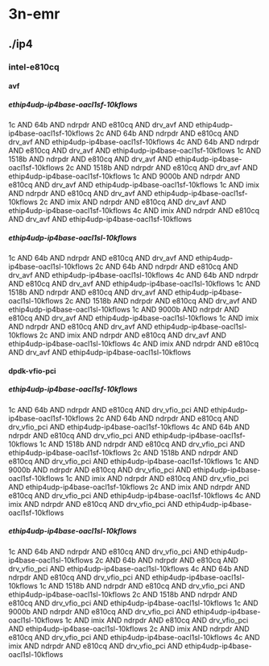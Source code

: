 # 3n-emr
## ./ip4
### intel-e810cq
#### avf
##### ethip4udp-ip4base-oacl1sf-10kflows
1c AND 64b AND ndrpdr AND e810cq AND drv_avf AND ethip4udp-ip4base-oacl1sf-10kflows
2c AND 64b AND ndrpdr AND e810cq AND drv_avf AND ethip4udp-ip4base-oacl1sf-10kflows
4c AND 64b AND ndrpdr AND e810cq AND drv_avf AND ethip4udp-ip4base-oacl1sf-10kflows
1c AND 1518b AND ndrpdr AND e810cq AND drv_avf AND ethip4udp-ip4base-oacl1sf-10kflows
2c AND 1518b AND ndrpdr AND e810cq AND drv_avf AND ethip4udp-ip4base-oacl1sf-10kflows
1c AND 9000b AND ndrpdr AND e810cq AND drv_avf AND ethip4udp-ip4base-oacl1sf-10kflows
1c AND imix AND ndrpdr AND e810cq AND drv_avf AND ethip4udp-ip4base-oacl1sf-10kflows
2c AND imix AND ndrpdr AND e810cq AND drv_avf AND ethip4udp-ip4base-oacl1sf-10kflows
4c AND imix AND ndrpdr AND e810cq AND drv_avf AND ethip4udp-ip4base-oacl1sf-10kflows
##### ethip4udp-ip4base-oacl1sl-10kflows
1c AND 64b AND ndrpdr AND e810cq AND drv_avf AND ethip4udp-ip4base-oacl1sl-10kflows
2c AND 64b AND ndrpdr AND e810cq AND drv_avf AND ethip4udp-ip4base-oacl1sl-10kflows
4c AND 64b AND ndrpdr AND e810cq AND drv_avf AND ethip4udp-ip4base-oacl1sl-10kflows
1c AND 1518b AND ndrpdr AND e810cq AND drv_avf AND ethip4udp-ip4base-oacl1sl-10kflows
2c AND 1518b AND ndrpdr AND e810cq AND drv_avf AND ethip4udp-ip4base-oacl1sl-10kflows
1c AND 9000b AND ndrpdr AND e810cq AND drv_avf AND ethip4udp-ip4base-oacl1sl-10kflows
1c AND imix AND ndrpdr AND e810cq AND drv_avf AND ethip4udp-ip4base-oacl1sl-10kflows
2c AND imix AND ndrpdr AND e810cq AND drv_avf AND ethip4udp-ip4base-oacl1sl-10kflows
4c AND imix AND ndrpdr AND e810cq AND drv_avf AND ethip4udp-ip4base-oacl1sl-10kflows
#### dpdk-vfio-pci
##### ethip4udp-ip4base-oacl1sf-10kflows
1c AND 64b AND ndrpdr AND e810cq AND drv_vfio_pci AND ethip4udp-ip4base-oacl1sf-10kflows
2c AND 64b AND ndrpdr AND e810cq AND drv_vfio_pci AND ethip4udp-ip4base-oacl1sf-10kflows
4c AND 64b AND ndrpdr AND e810cq AND drv_vfio_pci AND ethip4udp-ip4base-oacl1sf-10kflows
1c AND 1518b AND ndrpdr AND e810cq AND drv_vfio_pci AND ethip4udp-ip4base-oacl1sf-10kflows
2c AND 1518b AND ndrpdr AND e810cq AND drv_vfio_pci AND ethip4udp-ip4base-oacl1sf-10kflows
1c AND 9000b AND ndrpdr AND e810cq AND drv_vfio_pci AND ethip4udp-ip4base-oacl1sf-10kflows
1c AND imix AND ndrpdr AND e810cq AND drv_vfio_pci AND ethip4udp-ip4base-oacl1sf-10kflows
2c AND imix AND ndrpdr AND e810cq AND drv_vfio_pci AND ethip4udp-ip4base-oacl1sf-10kflows
4c AND imix AND ndrpdr AND e810cq AND drv_vfio_pci AND ethip4udp-ip4base-oacl1sf-10kflows
##### ethip4udp-ip4base-oacl1sl-10kflows
1c AND 64b AND ndrpdr AND e810cq AND drv_vfio_pci AND ethip4udp-ip4base-oacl1sl-10kflows
2c AND 64b AND ndrpdr AND e810cq AND drv_vfio_pci AND ethip4udp-ip4base-oacl1sl-10kflows
4c AND 64b AND ndrpdr AND e810cq AND drv_vfio_pci AND ethip4udp-ip4base-oacl1sl-10kflows
1c AND 1518b AND ndrpdr AND e810cq AND drv_vfio_pci AND ethip4udp-ip4base-oacl1sl-10kflows
2c AND 1518b AND ndrpdr AND e810cq AND drv_vfio_pci AND ethip4udp-ip4base-oacl1sl-10kflows
1c AND 9000b AND ndrpdr AND e810cq AND drv_vfio_pci AND ethip4udp-ip4base-oacl1sl-10kflows
1c AND imix AND ndrpdr AND e810cq AND drv_vfio_pci AND ethip4udp-ip4base-oacl1sl-10kflows
2c AND imix AND ndrpdr AND e810cq AND drv_vfio_pci AND ethip4udp-ip4base-oacl1sl-10kflows
4c AND imix AND ndrpdr AND e810cq AND drv_vfio_pci AND ethip4udp-ip4base-oacl1sl-10kflows
